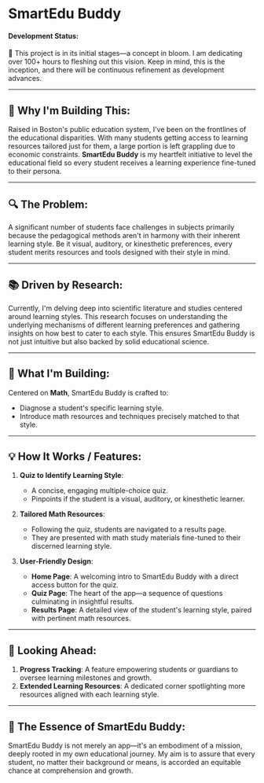 # **SmartEdu Buddy**

#### **Development Status:**

🚧 This project is in its initial stages—a concept in bloom. I am dedicating over 100+ hours to fleshing out this vision. Keep in mind, this is the inception, and there will be continuous refinement as development advances.

---

## 🌟 **Why I'm Building This:**

Raised in Boston's public education system, I've been on the frontlines of the educational disparities. With many students getting access to learning resources tailored just for them, a large portion is left grappling due to economic constraints. **SmartEdu Buddy** is my heartfelt initiative to level the educational field so every student receives a learning experience fine-tuned to their persona.

---

## 🔍 **The Problem:**

A significant number of students face challenges in subjects primarily because the pedagogical methods aren't in harmony with their inherent learning style. Be it visual, auditory, or kinesthetic preferences, every student merits resources and tools designed with their style in mind.

---

## 📚 **Driven by Research:**

Currently, I'm delving deep into scientific literature and studies centered around learning styles. This research focuses on understanding the underlying mechanisms of different learning preferences and gathering insights on how best to cater to each style. This ensures SmartEdu Buddy is not just intuitive but also backed by solid educational science.

---

## 🚀 **What I'm Building:**

Centered on **Math**, SmartEdu Buddy is crafted to:

- Diagnose a student's specific learning style.
- Introduce math resources and techniques precisely matched to that style.

---

## 💡 **How It Works / Features:**

1. **Quiz to Identify Learning Style**:

   - A concise, engaging multiple-choice quiz.
   - Pinpoints if the student is a visual, auditory, or kinesthetic learner.

2. **Tailored Math Resources**:
   - Following the quiz, students are navigated to a results page.
   - They are presented with math study materials fine-tuned to their discerned learning style.
3. **User-Friendly Design**:
   - **Home Page**: A welcoming intro to SmartEdu Buddy with a direct access button for the quiz.
   - **Quiz Page**: The heart of the app—a sequence of questions culminating in insightful results.
   - **Results Page**: A detailed view of the student's learning style, paired with pertinent math resources.

---

## 🌱 **Looking Ahead:**

1. **Progress Tracking**: A feature empowering students or guardians to oversee learning milestones and growth.
2. **Extended Learning Resources**: A dedicated corner spotlighting more resources aligned with each learning style.

---

## 💌 **The Essence of SmartEdu Buddy:**

SmartEdu Buddy is not merely an app—it's an embodiment of a mission, deeply rooted in my own educational journey. My aim is to assure that every student, no matter their background or means, is accorded an equitable chance at comprehension and growth.
